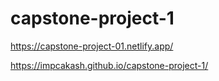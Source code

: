 # capstone-project-1
 
https://capstone-project-01.netlify.app/

https://impcakash.github.io/capstone-project-1/

